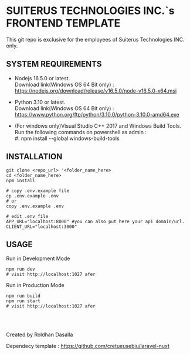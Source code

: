 # SUITERUS TECHNOLOGIES INC.`s FRONTEND TEMPLATE

This git repo is exclusive for the employees of Suiterus Technologies INC. only.

## SYSTEM REQUIREMENTS
<ul>
    <li>
        <p>
            Nodejs 16.5.0 or latest.<br>
            Download link(Windows OS 64 Bit only) : <a href="https://nodejs.org/download/release/v16.5.0/node-v16.5.0-x64.msi">https://nodejs.org/download/release/v16.5.0/node-v16.5.0-x64.msi</a>
        </p>
    </li>
    <li>
        <p>
            Python 3.10 or latest.<br>
            Download link(Windows OS 64 Bit only) : <a href="https://www.python.org/ftp/python/3.10.0/python-3.10.0-amd64.exe">https://www.python.org/ftp/python/3.10.0/python-3.10.0-amd64.exe</a>
        </p>
    </li>
    <li>
        <p>
            (For windows only)Visual Studio C++ 2017 and Windows Build Tools.<br>
            Run the following commands on powershell as admin :<br>
            #: npm install --global windows-build-tools
        </p>
    </li>
</ul>

## INSTALLATION
```
git clone <repo_url> '<folder_name_here>
cd <folder_name_here>
npm install

# copy .env.example file
cp .env.example .env
# or
copy .env.example .env

# edit .env file
APP_URL="localhost:8000" #you can also put here your api domain/url.
CLIENT_URL="localhost:3000"
```

## USAGE
Run in Development Mode
```
npm run dev
# visit http://localhost:1027 afer
```
Run in Production Mode
```
npm run build
npm run start
# visit http://localhost:1027 afer
```
<br><br>
<p>
    Created by Roldhan Dasalla
</p>
<p>
    Dependecy template : <a href="https://github.com/cretueusebiu/laravel-nuxt" target="_blank">https://github.com/cretueusebiu/laravel-nuxt</a>
</p>
